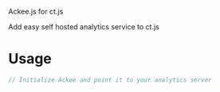 Ackee.js for ct.js

Add easy self hosted analytics service to ct.js

# Usage

```js
// Initialize Ackee and point it to your analytics server




```
